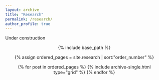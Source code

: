 ```yaml
---
layout: archive
title: "Research"
permalink: /research/
author_profile: true
---
```


Under construction

<nbsp>
<p align="center">
{% include base_path %}
</p>
<p align="center">
{% assign ordered_pages = site.research | sort:"order_number" %}
</p>
<p align="center">
{% for post in ordered_pages %}
  {% include archive-single.html type="grid" %}
{% endfor %}
</p>

